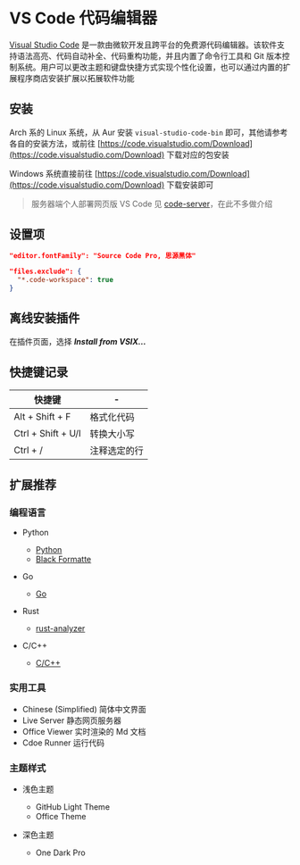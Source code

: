 # VS Code 代码编辑器

[Visual Studio Code](https://code.visualstudio.com) 是一款由微软开发且跨平台的免费源代码编辑器。该软件支持语法高亮、代码自动补全、代码重构功能，并且内置了命令行工具和 Git 版本控制系统。用户可以更改主题和键盘快捷方式实现个性化设置，也可以通过内置的扩展程序商店安装扩展以拓展软件功能

## 安装

Arch 系的 Linux 系统，从 Aur 安装 `visual-studio-code-bin` 即可，其他请参考各自的安装方法，或前往 [https://code.visualstudio.com/Download](https://code.visualstudio.com/Download) 下载对应的包安装

Windows 系统直接前往 [https://code.visualstudio.com/Download](https://code.visualstudio.com/Download) 下载安装即可

> 服务器端个人部署网页版 VS Code 见 [code-server](https://github.com/coder/code-server)，在此不多做介绍

## 设置项

```json
"editor.fontFamily": "Source Code Pro, 思源黑体"

"files.exclude": {
  "*.code-workspace": true
}
```

## 离线安装插件

在插件页面，选择 ___Install from VSIX...___

## 快捷键记录

快捷键|-
-|-
Alt + Shift + F|格式化代码
Ctrl + Shift + U/I|转换大小写
Ctrl + /|注释选定的行

## 扩展推荐

### 编程语言

- Python
  - [Python](https://marketplace.visualstudio.com/items?itemName=ms-python.python)
  - [Black Formatte](https://marketplace.visualstudio.com/items?itemName=ms-python.python)

- Go
  - [Go](https://marketplace.visualstudio.com/items?itemName=golang.Go)

- Rust
  - [rust-analyzer](https://marketplace.visualstudio.com/items?itemName=rust-lang.rust-analyzer)

- C/C++
  - [C/C++](https://marketplace.visualstudio.com/items?itemName=ms-vscode.cpptools)

### 实用工具

- Chinese (Simplified) 简体中文界面
- Live Server 静态网页服务器
- Office Viewer 实时渲染的 Md 文档
- Cdoe Runner 运行代码

### 主题样式

- 浅色主题
  - GitHub Light Theme
  - Office Theme

- 深色主题
  - One Dark Pro
